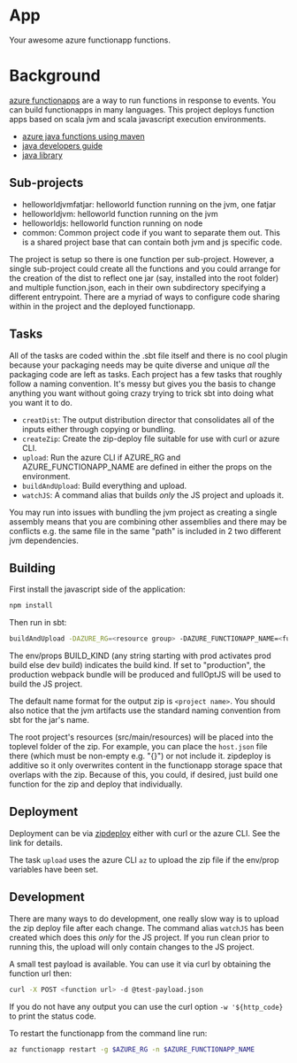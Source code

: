 # App

Your awesome azure functionapp functions.

# Background

[azure functionapps](https://docs.microsoft.com/en-us/azure/azure-functions/)
are a way to run functions in response to events. You can build functionapps in
many languages. This project deploys function apps based on scala jvm and scala
javascript execution environments.

* [azure java functions using maven](https://docs.microsoft.com/en-us/azure/azure-functions/functions-create-first-java-maven)
* [java developers guide](https://docs.microsoft.com/en-us/azure/azure-functions/functions-reference-java)
* [java library](https://github.com/Azure/azure-functions-java-library)

## Sub-projects

* helloworldjvmfatjar: helloworld function running on the jvm, one fatjar
* helloworldjvm: helloworld function running on the jvm
* helloworldjs: helloworld function running on node
* common: Common project code if you want to separate them out. This is a shared
  project base that can contain both jvm and js specific code.

The project is setup so there is one function per sub-project. However, a single
sub-project could create all the functions and you could arrange for the
creation of the dist to reflect one jar (say, installed into the root folder)
and multiple function.json, each in their own subdirectory specifying a
different entrypoint. There are a myriad of ways to configure code sharing
within in the project and the deployed functionapp.

## Tasks

All of the tasks are coded within the .sbt file itself and there is no cool
plugin because your packaging needs may be quite diverse and unique *all* the
packaging code are left as tasks. Each project has a few tasks that roughly
follow a naming convention. It's messy but gives you the basis to change
anything you want without going crazy trying to trick sbt into doing what you
want it to do.

* `creatDist`: The output distribution director that consolidates all of the inputs
  either through copying or bundling.
* `createZip`: Create the zip-deploy file suitable for use with curl or azure CLI.
* `upload`: Run the azure CLI if AZURE_RG and AZURE_FUNCTIONAPP_NAME are defined
  in either the props on the environment.
* `buildAndUpload`: Build everything and upload.  
* `watchJS`: A command alias that builds *only* the JS project and uploads it.

You may run into issues with bundling the jvm project as creating a single
assembly means that you are combining other assemblies and there may be
conflicts e.g. the same file in the same "path" is included in 2 two different
jvm dependencies.

## Building

First install the javascript side of the application: 

```sh
npm install
```

Then run in sbt:

```sh
buildAndUpload -DAZURE_RG=<resource group> -DAZURE_FUNCTIONAPP_NAME=<functionapp name> -DBUILD_KIND=prod
```

The env/props BUILD_KIND (any string starting with prod activates prod build
else dev build) indicates the build kind. If set to "production", the production
webpack bundle will be produced and fullOptJS will be used to build the JS
project.

The default name format for the output zip is `<project name>`. You should also
notice that the jvm artifacts use the standard naming convention from sbt for
the jar's name.

The root project's resources (src/main/resources) will be placed into the
toplevel folder of the zip. For example, you can place the `host.json` file
there (which must be non-empty e.g. "{}") or not include it. zipdeploy is
additive so it only overwrites content in the functionapp storage space that
overlaps with the zip. Because of this, you could, if desired, just build one
function for the zip and deploy that individually.

## Deployment

Deployment can be via
[zipdeploy](https://docs.microsoft.com/en-us/azure/azure-functions/deployment-zip-push)
either with curl or the azure CLI. See the link for details.

The task `upload` uses the azure CLI `az` to upload the zip file if the
env/prop variables have been set.

## Development

There are many ways to do development, one really slow way is to upload the zip
deploy file after each change. The command alias `watchJS` has been created
which does this *only* for the JS project. If you run clean prior to running
this, the upload will only contain changes to the JS project.

A small test payload is available. You can use it via curl by obtaining the function url then:

```sh
curl -X POST <function url> -d @test-payload.json
```

If you do not have any output you can use the curl option `-w '${http_code}` to print the status code.

To restart the functionapp from the command line run:

```sh
az functionapp restart -g $AZURE_RG -n $AZURE_FUNCTIONAPP_NAME
```
